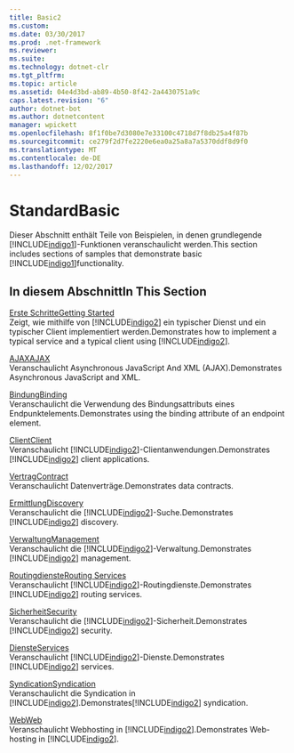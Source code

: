 ```yaml
---
title: Basic2
ms.custom: 
ms.date: 03/30/2017
ms.prod: .net-framework
ms.reviewer: 
ms.suite: 
ms.technology: dotnet-clr
ms.tgt_pltfrm: 
ms.topic: article
ms.assetid: 04e4d3bd-ab89-4b50-8f42-2a4430751a9c
caps.latest.revision: "6"
author: dotnet-bot
ms.author: dotnetcontent
manager: wpickett
ms.openlocfilehash: 8f1f0be7d3080e7e33100c4718d7f8db25a4f87b
ms.sourcegitcommit: ce279f2d7fe2220e6ea0a25a8a7a5370ddf8d9f0
ms.translationtype: MT
ms.contentlocale: de-DE
ms.lasthandoff: 12/02/2017
---
```

# <a name="basic"></a><span data-ttu-id="9832f-102">Standard</span><span class="sxs-lookup"><span data-stu-id="9832f-102">Basic</span></span>
<span data-ttu-id="9832f-103">Dieser Abschnitt enthält Teile von Beispielen, in denen grundlegende [!INCLUDE[indigo1](../../../../includes/indigo1-md.md)]-Funktionen veranschaulicht werden.</span><span class="sxs-lookup"><span data-stu-id="9832f-103">This section includes sections of samples that demonstrate basic [!INCLUDE[indigo1](../../../../includes/indigo1-md.md)]functionality.</span></span>  
  
## <a name="in-this-section"></a><span data-ttu-id="9832f-104">In diesem Abschnitt</span><span class="sxs-lookup"><span data-stu-id="9832f-104">In This Section</span></span>  
 [<span data-ttu-id="9832f-105">Erste Schritte</span><span class="sxs-lookup"><span data-stu-id="9832f-105">Getting Started</span></span>](../../../../docs/framework/wcf/samples/getting-started-sample.md)  
 <span data-ttu-id="9832f-106">Zeigt, wie mithilfe von [!INCLUDE[indigo2](../../../../includes/indigo2-md.md)] ein typischer Dienst und ein typischer Client implementiert werden.</span><span class="sxs-lookup"><span data-stu-id="9832f-106">Demonstrates how to implement a typical service and a typical client using [!INCLUDE[indigo2](../../../../includes/indigo2-md.md)].</span></span>  
  
 [<span data-ttu-id="9832f-107">AJAX</span><span class="sxs-lookup"><span data-stu-id="9832f-107">AJAX</span></span>](../../../../docs/framework/wcf/samples/ajax.md)  
 <span data-ttu-id="9832f-108">Veranschaulicht Asynchronous JavaScript And XML (AJAX).</span><span class="sxs-lookup"><span data-stu-id="9832f-108">Demonstrates Asynchronous JavaScript and XML.</span></span>  
  
 [<span data-ttu-id="9832f-109">Bindung</span><span class="sxs-lookup"><span data-stu-id="9832f-109">Binding</span></span>](../../../../docs/framework/wcf/samples/binding.md)  
 <span data-ttu-id="9832f-110">Veranschaulicht die Verwendung des Bindungsattributs eines Endpunktelements.</span><span class="sxs-lookup"><span data-stu-id="9832f-110">Demonstrates using the binding attribute of an endpoint element.</span></span>  
  
 [<span data-ttu-id="9832f-111">Client</span><span class="sxs-lookup"><span data-stu-id="9832f-111">Client</span></span>](../../../../docs/framework/wcf/samples/client.md)  
 <span data-ttu-id="9832f-112">Veranschaulicht [!INCLUDE[indigo2](../../../../includes/indigo2-md.md)]-Clientanwendungen.</span><span class="sxs-lookup"><span data-stu-id="9832f-112">Demonstrates [!INCLUDE[indigo2](../../../../includes/indigo2-md.md)] client applications.</span></span>  
  
 [<span data-ttu-id="9832f-113">Vertrag</span><span class="sxs-lookup"><span data-stu-id="9832f-113">Contract</span></span>](../../../../docs/framework/wcf/samples/contract.md)  
 <span data-ttu-id="9832f-114">Veranschaulicht Datenverträge.</span><span class="sxs-lookup"><span data-stu-id="9832f-114">Demonstrates data contracts.</span></span>  
  
 [<span data-ttu-id="9832f-115">Ermittlung</span><span class="sxs-lookup"><span data-stu-id="9832f-115">Discovery</span></span>](../../../../docs/framework/wcf/samples/discovery-samples.md)  
 <span data-ttu-id="9832f-116">Veranschaulicht die [!INCLUDE[indigo2](../../../../includes/indigo2-md.md)]-Suche.</span><span class="sxs-lookup"><span data-stu-id="9832f-116">Demonstrates [!INCLUDE[indigo2](../../../../includes/indigo2-md.md)] discovery.</span></span>  
  
 [<span data-ttu-id="9832f-117">Verwaltung</span><span class="sxs-lookup"><span data-stu-id="9832f-117">Management</span></span>](../../../../docs/framework/wcf/samples/management.md)  
 <span data-ttu-id="9832f-118">Veranschaulicht die [!INCLUDE[indigo2](../../../../includes/indigo2-md.md)]-Verwaltung.</span><span class="sxs-lookup"><span data-stu-id="9832f-118">Demonstrates [!INCLUDE[indigo2](../../../../includes/indigo2-md.md)] management.</span></span>  
  
 [<span data-ttu-id="9832f-119">Routingdienste</span><span class="sxs-lookup"><span data-stu-id="9832f-119">Routing Services</span></span>](../../../../docs/framework/wcf/samples/routing-services.md)  
 <span data-ttu-id="9832f-120">Veranschaulicht [!INCLUDE[indigo2](../../../../includes/indigo2-md.md)]-Routingdienste.</span><span class="sxs-lookup"><span data-stu-id="9832f-120">Demonstrates [!INCLUDE[indigo2](../../../../includes/indigo2-md.md)] routing services.</span></span>  
  
 [<span data-ttu-id="9832f-121">Sicherheit</span><span class="sxs-lookup"><span data-stu-id="9832f-121">Security</span></span>](../../../../docs/framework/wcf/samples/security-in-wcf.md)  
 <span data-ttu-id="9832f-122">Veranschaulicht die [!INCLUDE[indigo2](../../../../includes/indigo2-md.md)]-Sicherheit.</span><span class="sxs-lookup"><span data-stu-id="9832f-122">Demonstrates [!INCLUDE[indigo2](../../../../includes/indigo2-md.md)] security.</span></span>  
  
 [<span data-ttu-id="9832f-123">Dienste</span><span class="sxs-lookup"><span data-stu-id="9832f-123">Services</span></span>](../../../../docs/framework/wcf/samples/services.md)  
 <span data-ttu-id="9832f-124">Veranschaulicht [!INCLUDE[indigo2](../../../../includes/indigo2-md.md)]-Dienste.</span><span class="sxs-lookup"><span data-stu-id="9832f-124">Demonstrates [!INCLUDE[indigo2](../../../../includes/indigo2-md.md)] services.</span></span>  
  
 [<span data-ttu-id="9832f-125">Syndication</span><span class="sxs-lookup"><span data-stu-id="9832f-125">Syndication</span></span>](../../../../docs/framework/wcf/samples/syndication.md)  
 <span data-ttu-id="9832f-126">Veranschaulicht die Syndication in [!INCLUDE[indigo2](../../../../includes/indigo2-md.md)].</span><span class="sxs-lookup"><span data-stu-id="9832f-126">Demonstrates[!INCLUDE[indigo2](../../../../includes/indigo2-md.md)] syndication.</span></span>  
  
 [<span data-ttu-id="9832f-127">Web</span><span class="sxs-lookup"><span data-stu-id="9832f-127">Web</span></span>](../../../../docs/framework/wcf/samples/web.md)  
 <span data-ttu-id="9832f-128">Veranschaulicht Webhosting in [!INCLUDE[indigo2](../../../../includes/indigo2-md.md)].</span><span class="sxs-lookup"><span data-stu-id="9832f-128">Demonstrates Web-hosting in [!INCLUDE[indigo2](../../../../includes/indigo2-md.md)].</span></span>
